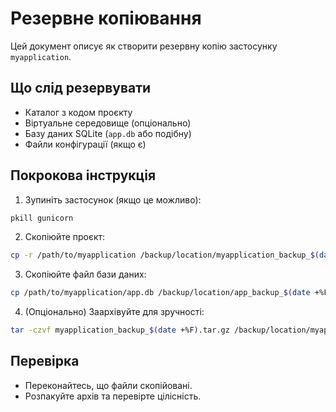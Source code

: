 # Резервне копіювання

Цей документ описує як створити резервну копію застосунку `myapplication`.

## Що слід резервувати
- Каталог з кодом проєкту
- Віртуальне середовище (опціонально)
- Базу даних SQLite (`app.db` або подібну)
- Файли конфігурації (якщо є)

## Покрокова інструкція

1. Зупиніть застосунок (якщо це можливо):
```bash
pkill gunicorn
```

2. Скопіюйте проєкт:
```bash
cp -r /path/to/myapplication /backup/location/myapplication_backup_$(date +%F)
```

3. Скопіюйте файл бази даних:
```bash
cp /path/to/myapplication/app.db /backup/location/app_backup_$(date +%F).db
```

4. (Опціонально) Заархівуйте для зручності:
```bash
tar -czvf myapplication_backup_$(date +%F).tar.gz /backup/location/myapplication_backup_$(date +%F)
```

## Перевірка
- Переконайтесь, що файли скопійовані.
- Розпакуйте архів та перевірте цілісність.
